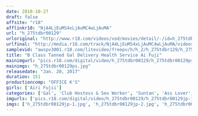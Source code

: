 ```yaml
---
date: 2018-10-27
draft: false
affsite: "r18"
afflinkr18: "NjA4LjEuMS4xLjAuMC4wLjAuMA"
url: "h_275tdbr00129"
urloriginal: "http://www.r18.com/videos/vod/movies/detail/-/id=h_275tdbr00129"
urlfinal: "http://media.r18.com/track/NjA4LjEuMS4xLjAuMC4wLjAuMA/videos/vod/movies/detail/-/id=h_275tdbr00129"
samplevid: "awspv3001.r18.com/litevideo/freepv/h/h_2/h_275tdbr129/h_275tdbr129_dmb_w.mp4"
title: "B Class Tanned Gal Delivery Health Service Ai Fuji"
mainimgurl: "pics.r18.com/digital/video/h_275tdbr00129/h_275tdbr00129ps.jpg"
mainimgs: "h_275tdbr00129ps.jpg"
releasedate: "Jan. 20, 2017"
duration: 151
productioncomp: "OFFICE K'S"
girls: ['Airi Fujii']
categories: ['Gal', 'Club Hostess & Sex Worker', 'Suntan', 'Ass Lover', 'Featured Actress', 'Gonzo', 'Hi-Def']
imgurls: ['pics.r18.com/digital/video/h_275tdbr00129/h_275tdbr00129jp-1.jpg', 'pics.r18.com/digital/video/h_275tdbr00129/h_275tdbr00129jp-2.jpg', 'pics.r18.com/digital/video/h_275tdbr00129/h_275tdbr00129jp-3.jpg', 'pics.r18.com/digital/video/h_275tdbr00129/h_275tdbr00129jp-4.jpg', 'pics.r18.com/digital/video/h_275tdbr00129/h_275tdbr00129jp-5.jpg', 'pics.r18.com/digital/video/h_275tdbr00129/h_275tdbr00129jp-6.jpg', 'pics.r18.com/digital/video/h_275tdbr00129/h_275tdbr00129jp-7.jpg', 'pics.r18.com/digital/video/h_275tdbr00129/h_275tdbr00129jp-8.jpg', 'pics.r18.com/digital/video/h_275tdbr00129/h_275tdbr00129jp-9.jpg', 'pics.r18.com/digital/video/h_275tdbr00129/h_275tdbr00129jp-10.jpg', 'pics.r18.com/digital/video/h_275tdbr00129/h_275tdbr00129jp-11.jpg', 'pics.r18.com/digital/video/h_275tdbr00129/h_275tdbr00129jp-12.jpg', 'pics.r18.com/digital/video/h_275tdbr00129/h_275tdbr00129jp-13.jpg', 'pics.r18.com/digital/video/h_275tdbr00129/h_275tdbr00129jp-14.jpg', 'pics.r18.com/digital/video/h_275tdbr00129/h_275tdbr00129jp-15.jpg', 'pics.r18.com/digital/video/h_275tdbr00129/h_275tdbr00129jp-16.jpg', 'pics.r18.com/digital/video/h_275tdbr00129/h_275tdbr00129jp-17.jpg', 'pics.r18.com/digital/video/h_275tdbr00129/h_275tdbr00129jp-18.jpg', 'pics.r18.com/digital/video/h_275tdbr00129/h_275tdbr00129jp-19.jpg', 'pics.r18.com/digital/video/h_275tdbr00129/h_275tdbr00129jp-20.jpg']
imgs: ['h_275tdbr00129jp-1.jpg', 'h_275tdbr00129jp-2.jpg', 'h_275tdbr00129jp-3.jpg', 'h_275tdbr00129jp-4.jpg', 'h_275tdbr00129jp-5.jpg', 'h_275tdbr00129jp-6.jpg', 'h_275tdbr00129jp-7.jpg', 'h_275tdbr00129jp-8.jpg', 'h_275tdbr00129jp-9.jpg', 'h_275tdbr00129jp-10.jpg', 'h_275tdbr00129jp-11.jpg', 'h_275tdbr00129jp-12.jpg', 'h_275tdbr00129jp-13.jpg', 'h_275tdbr00129jp-14.jpg', 'h_275tdbr00129jp-15.jpg', 'h_275tdbr00129jp-16.jpg', 'h_275tdbr00129jp-17.jpg', 'h_275tdbr00129jp-18.jpg', 'h_275tdbr00129jp-19.jpg', 'h_275tdbr00129jp-20.jpg']
---
```

